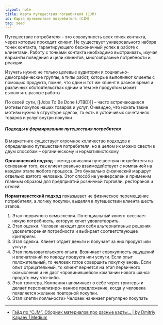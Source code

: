 ```yaml
---
layout: note
title: Карта путешествия потребителя (CJM)
id: Карта путешествия потребителя (CJM)
tag: seed
---
```


Путешествие потребителя – это совокупность всех точек контакта, через которые проходит клиент. Не существует универсального набора точек контакта, гарантирующего бесконечный успех в работе с клиентами. Работу с точками контакта необходимо выстраивать, изучая варианты поведения и цели клиентов, многообразные потребности и реакции

Изучать нужно не только целевые аудитории и социально-демографические группы, а типы работ, которые выполняют клиенты с помощью продукта, помня, что один и тот же клиент в разное время и различных обстоятельствах одним и тем же продуктом может выполнять разные работы.

По своей сути, [[Jobs To Be Done (JTBD)]] – часто встречающиеся мотивы покупок наших товаров и услуг. Очевидно, что искать такие мотивы нужно в структуре сделок, то есть в устойчивых сочетаниях товаров и услуг внутри покупки


##### Подходы к формированию путешествия потребителя
В маркетинге существует огромное количество подходов к определению путешествия потребителя, но в целом их можно свести к двум способам – органическому и нормативистскому

**Органический подход** – метод описания путешествия потребителя на основании того, как клиент реально взаимодействует с компанией на каждом этапе любого процесса. Это буквально физический маршрут отдельно взятого человека. Этот способ не универсален и применим главным образом для предприятий розничной торговли, ресторанов и отелей

**Нормативистский подход** показывает не физическое перемещение потребителя, а логику покупки, выделяя в путешествии клиента шесть этапов.
1. Этап первичного осмысления. Потенциальный клиент осознает некую потребность, которую хочет удовлетворить.
2. Этап оценки. Человек находит для себя альтернативные решения удовлетворения потребности и выбирает соответствующее критериям.
3. Этап сделки. Клиент отдает деньги и получает за них продукт или услугу.
4. Этап пользовательского опыта. Возникает совокупность ощущений и впечатлений по поводу продукта или услуги. Если опыт положительный, то человек готов совершить покупку вновь. Если опыт отрицательный, то клиент вернется на этап первичного осмысления и не даст «провинившейся» компании нового шанса продать ему что-либо.
5. Этап триггера. Компания напоминает о себе через триггеры и делает персонализиро- ванное предложение, когда у человека появляется желание повторной покупки.
6. Этап «петли лояльности» Человек начинает регулярно покупать

---
- [Гайд по “CJM”. Сборник материалов про разные карты… | by Dmitriy Kapaev | Medium](https://dkapaev.medium.com/%D0%BA%D1%80%D0%B0%D1%82%D0%BA%D0%B8%D0%B9-%D0%B3%D0%B0%D0%B9%D0%B4-%D0%BF%D0%BE-cjm-19667b50fd7a)

